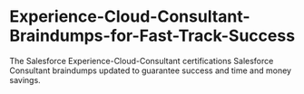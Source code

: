 # Experience-Cloud-Consultant-Braindumps-for-Fast-Track-Success
The Salesforce Experience-Cloud-Consultant certifications Salesforce Consultant braindumps updated to guarantee success and time and money savings.
